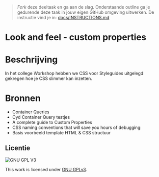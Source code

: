 > _Fork_ deze deeltaak en ga aan de slag. 
Onderstaande outline ga je gedurende deze taak in jouw eigen GitHub omgeving uitwerken. 
De instructie vind je in: [docs/INSTRUCTIONS.md](docs/INSTRUCTIONS.md)

# Look and feel - custom properties

# Beschrijving
In het college Workshop hebben we CSS voor Styleguides uitgelegd gekregen hoe je CSS slimmer kan inzetten.

# Bronnen
* Container Queries
* Cyd Container Query testjes
* A complete guide to Custom Properties
* CSS naming conventions that will save you hours of debugging
* Basis voorbeeld template HTML & CSS structuur

## Licentie

![GNU GPL V3](https://www.gnu.org/graphics/gplv3-127x51.png)

This work is licensed under [GNU GPLv3](./LICENSE).
